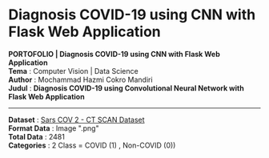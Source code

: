 # Diagnosis COVID-19 using CNN with Flask Web Application

**PORTOFOLIO | Diagnosis COVID-19 using CNN with Flask Web Application** \
**Tema** : Computer Vision | Data Science \
**Author** : Mochammad Hazmi Cokro Mandiri \
**Judul** : **Diagnosis COVID-19 using Convolutional Neural Network with Flask Web Application** 


---


**Dataset** : [Sars COV 2 - CT SCAN Dataset](https://www.kaggle.com/plameneduardo/sarscov2-ctscan-dataset) \
**Format Data** : Image ".png" \
**Total Data** : 2481  \
**Categories** : 2 Class = COVID (1) , Non-COVID (0))
